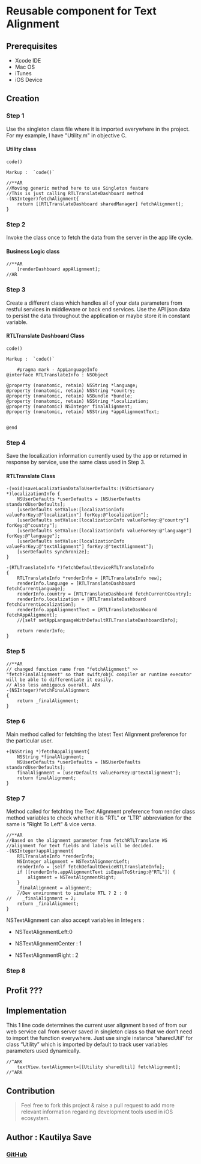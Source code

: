 # Reusable component for Text Alignment

## Prerequisites

* Xcode IDE
* Mac OS
* iTunes
* iOS Device

## Creation

### Step 1

Use the singleton class file where it is imported everywhere in the project. For my example, I have "Utility.m" in objective C.

#### Utility class

`code()`

    Markup :  `code()`

```objective-c.
//**AR
//Moving generic method here to use Singleton feature
//This is just calling RTLTranslateDashboard method
-(NSInteger)fetchAlignment{
    return [[RTLTranslateDashboard sharedManager] fetchAlignment];
}
```

### Step 2

Invoke the class once to fetch the data from the server in the app life cycle.

#### Business Logic class

```objective-c.
//**AR
    [renderDashboard appAlignment];
//AR
```

### Step 3

Create a different class which handles all of your data parameters from restful services in middleware or back end services.
Use the API json data to persist the data throughout the application or maybe store it in constant variable.

#### RTLTranslate Dashboard Class

`code()`

    Markup :  `code()`

```objective-c.
    #pragma mark - AppLanguageInfo
@interface RTLTranslateInfo : NSObject

@property (nonatomic, retain) NSString *language;
@property (nonatomic, retain) NSString *country;
@property (nonatomic, retain) NSBundle *bundle;
@property (nonatomic, retain) NSString *localization;
@property (nonatomic) NSInteger finalAlignment;
@property (nonatomic, retain) NSString *appAlignmentText;


@end
```

### Step 4

Save the localization information currently used by the app or returned in response by service, use the same class used in Step 3.

#### RTLTranslate  Class

```objective-c.
-(void)saveLocalizationDataToUserDefaults:(NSDictionary *)localizationInfo {
    NSUserDefaults *userDefaults = [NSUserDefaults standardUserDefaults];
    [userDefaults setValue:[localizationInfo valueForKey:@"localization"] forKey:@"localization"];
    [userDefaults setValue:[localizationInfo valueForKey:@"country"] forKey:@"country"];
    [userDefaults setValue:[localizationInfo valueForKey:@"language"] forKey:@"language"];
    [userDefaults setValue:[localizationInfo valueForKey:@"textAlignment"] forKey:@"textAlignment"];
    [userDefaults synchronize];
}
```

```objective-c.
-(RTLTranslateInfo *)fetchDefaultDeviceRTLTranslateInfo
{
    RTLTranslateInfo *renderInfo = [RTLTranslateInfo new];
    renderInfo.language = [RTLTranslateDashboard fetchCurrentLanguage];
    renderInfo.country = [RTLTranslateDashboard fetchCurrentCountry];
    renderInfo.localization = [RTLTranslateDashboard fetchCurrentLocalization];
    renderInfo.appAlignmentText = [RTLTranslateDashboard fetchAppAlignment];
    //[self setAppLanguageWithDefaultRTLTranslateDashboardInfo];

    return renderInfo;
}
```

### Step 5

```objective-c.
//**AR
// changed function name from "fetchAlignment" >> "fetchFinalAlignment" so that swift/objC compiler or runtime executor will be able to differentiate it easily.
// Also less ambiguous overall. ARK
-(NSInteger)fetchFinalAlignment
{
    return _finalAlignment;
}
```

### Step 6

Main method called for fetchting the latest Text Alignment preference for the particular user.

```objective-c.
+(NSString *)fetchAppAlignment{
    NSString *finalAlignment;
    NSUserDefaults *userDefaults = [NSUserDefaults standardUserDefaults];
    finalAlignment = [userDefaults valueForKey:@"textAlignment"];
    return finalAlignment;
}
```

### Step 7

Method called for fetchting the Text Alignment preference from render class method variables to check whether it is "RTL" or "LTR" abbreviation for the same is "Right To Left" & vice versa.

```objective-c.
//**AR
//Based on the alignment parameter from fetchRTLTranslate WS
//alignment for text fields and labels will be decided.
-(NSInteger)appAlignment{
    RTLTranslateInfo *renderInfo;
    NSInteger alignment = NSTextAlignmentLeft;
    renderInfo = [self fetchDefaultDeviceRTLTranslateInfo];
    if ([renderInfo.appAlignmentText isEqualToString:@"RTL"]) {
        alignment = NSTextAlignmentRight;
    }
    _finalAlignment = alignment;
    //Dev environment to simulate RTL ? 2 : 0
//    _finalAlignment = 2;
    return _finalAlignment;
}
```

NSTextAlignment can also accept variables in Integers :

* NSTextAlignmentLeft:0

* NSTextAlignmentCenter : 1

* NSTextAlignmentRight : 2

### Step 8

## Profit ???

## Implementation

This 1 line code determines the current user alignment based of from our web service call from server saved in singleton class so that we don’t need to import the function everywhere.
Just use single instance “sharedUtil” for class “Utility” which is imported by default to track user variables parameters used dynamically.

```objective-c.
//^ARK
    textView.textAlignment=[[Utility sharedUtil] fetchAlignment];
//^ARK
```

## Contribution

> Feel free to fork this project & raise a pull request to add more relevant information regarding development tools used in iOS ecosystem.

## Author : Kautilya Save

### [GitHub](https://github.com/SensehacK)